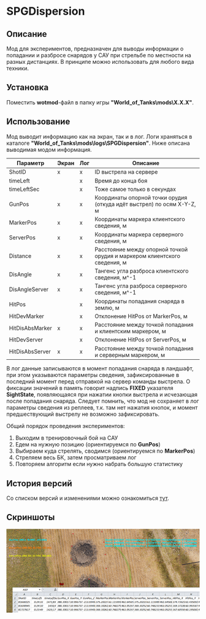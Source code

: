 ﻿# SPGDispersion

## Описание
Мод для экспериментов, предназначен для выводы информации о попадании и разбросе снарядов у САУ при стрельбе по местности на разных дистанциях. В принципе можно использовать для любого вида техники.

## Установка
Поместить **wotmod**-файл в папку игры **"World_of_Tanks\mods\X.X.X\"**.

## Использование
Мод выводит информацию как на экран, так и в лог. Логи храняться в каталоге **"World_of_Tanks\mods\logs\SPGDispersion"**. Ниже описана выводимая модом информация.

Параметр         | Экран | Лог | Описание
-----------------|-------|-----|----------
ShotID           |   x   |  x  | ID выстрела на сервере
timeLeft         |       |  x  | Время до конца боя
timeLeftSec      |       |  x  | Тоже самое только в секундах
GunPos           |   x   |  x  | Координаты опорной точки орудия (откуда идёт выстрел) по осям X-Y-Z, м
MarkerPos        |   x   |  x  | Координаты маркера клиентского сведения, м
ServerPos        |   x   |  x  | Координаты маркера серверного сведения, м
Distance         |   x   |  x  | Расстояние между опорной точкой орудия и маркером клиентского сведения, м
DisAngle         |   x   |  x  | Тангенс угла разброса клиентского сведения, м^-1
DisAngleServer   |   x   |  x  | Тангенс угла разброса серверного сведения, м^-1
HitPos           |       |  x  | Координаты попадания снаряда в землю, м
HitDevMarker     |       |  x  | Отклонение HitPos от MarkerPos, м
HitDisAbsMarker  |   x   |  x  | Расстояние между точкой попадания и клиентским маркером, м
HitDevServer     |       |  x  | Отклонение HitPos от ServerPos, м
HitDisAbsServer  |   x   |  x  | Расстояние между точкой попадания и серверным маркером, м

В лог данные записываются в момент попадания снаряда в ландшафт, при этом указываются параметры сведения, зафиксированные в последний момент перед отправкой на сервер команды выстрела. О фиксации значений в память говорит надпись **FIXED** указателя **SightState**, появляющаяся при нажатии кнопки выстрела и исчезающая после попадания снаряда. Следует помнить, что мод не сохраняет в лог параметры сведения из реплеев, т.к. там нет нажатия кнопок, и момент предшествующий выстрелу не возможно зафиксировать.

Общий порядок проведения экспериментов:
1. Выходим в тренировочный бой на САУ
2. Едем на нужную позицию (ориентируемся по **GunPos**)
3. Выбираем куда стрелять, сводимся (ориентируемся по **MarkerPos**)
4. Стреляем весь БК, затем просматриваем лог
5. Повторяем алгоритм если нужно набрать большую статистику

## История версий
Со списком версий и изменениями можно ознакомиться [тут](./HISTORY.md).

## Скриншоты
![ScreenShot](./Example.png)
